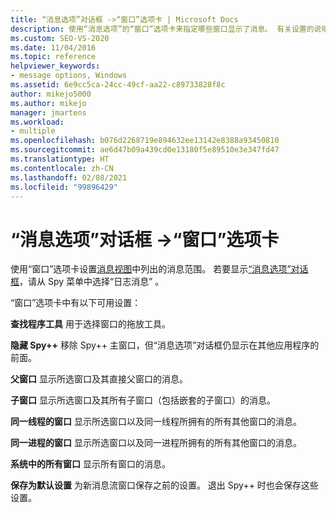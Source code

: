 ```yaml
---
title: “消息选项”对话框 ->“窗口”选项卡 | Microsoft Docs
description: 使用“消息选项”的“窗口”选项卡来指定哪些窗口显示了消息。 有关设置的说明，请参阅此文。
ms.custom: SEO-VS-2020
ms.date: 11/04/2016
ms.topic: reference
helpviewer_keywords:
- message options, Windows
ms.assetid: 6e9cc5ca-24cc-49cf-aa22-c89733828f8c
author: mikejo5000
ms.author: mikejo
manager: jmartens
ms.workload:
- multiple
ms.openlocfilehash: b076d2268719e894632ee13142e8388a93450810
ms.sourcegitcommit: ae6d47b09a439cd0e13180f5e89510e3e347fd47
ms.translationtype: HT
ms.contentlocale: zh-CN
ms.lasthandoff: 02/08/2021
ms.locfileid: "99896429"
---
```

# <a name="windows-tab-message-options-dialog-box"></a>“消息选项”对话框 ->“窗口”选项卡
使用“窗口”选项卡设置[消息视图](../debugger/messages-view.md)中列出的消息范围。 若要显示[“消息选项”对话框](../debugger/message-options-dialog-box.md)，请从 Spy 菜单中选择“日志消息” 。

 “窗口”选项卡中有以下可用设置：

 **查找程序工具** 用于选择窗口的拖放工具。

 **隐藏 Spy++** 移除 Spy++ 主窗口，但“消息选项”对话框仍显示在其他应用程序的前面。

 **父窗口** 显示所选窗口及其直接父窗口的消息。

 **子窗口** 显示所选窗口及其所有子窗口（包括嵌套的子窗口）的消息。

 **同一线程的窗口** 显示所选窗口以及同一线程所拥有的所有其他窗口的消息。

 **同一进程的窗口** 显示所选窗口以及同一进程所拥有的所有其他窗口的消息。

 **系统中的所有窗口** 显示所有窗口的消息。

 **保存为默认设置** 为新消息流窗口保存之前的设置。 退出 Spy++ 时也会保存这些设置。